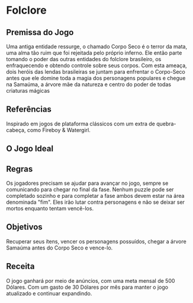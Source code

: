 # Folclore

## Premissa do Jogo
 Uma antiga entidade ressurge, o chamado Corpo Seco é o terror da mata, uma alma tão ruim que foi rejeitada pelo próprio inferno. Ele então parte tomando o poder das 
  outras entidades do folclore brasileiro, os enfraquecendo e obtendo controle sobre seus corpos. Com esta ameaça, dois heróis das lendas brasileiras se juntam para enfrentar o Corpo-Seco antes que ele domine toda a magia dos personagens populares e chegue na Samaúma, a árvore mãe da natureza e centro do poder de todas criaturas mágicas

## Referências 
 Inspirado em jogos de plataforma clássicos com um extra de quebra-cabeça, como Fireboy & Watergirl.

## O Jogo Ideal


## Regras
 Os jogadores precisam se ajudar para avançar no jogo, sempre se comunicando para chegar no final da fase. Nenhum puzzle pode ser completado sozinho e para completar a fase ambos devem estar na área denominada "fim". Eles irão lutar contra personagens e não se deixar ser mortos enquanto tentam vencẽ-los.

## Objetivos
Recuperar seus ítens, vencer os personagens possuídos, chegar a árvore Samaúma antes do Corpo Seco e vence-lo.

## Receita
 O jogo ganhará por meio de anúncios, com uma meta mensal de 500 Dólares. Com um gasto de 30 Dólares por mês para manter o jogo atualizado e continuar expandindo.
